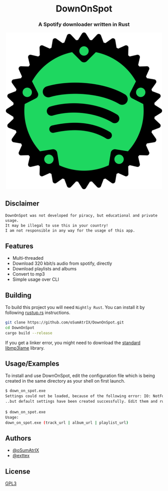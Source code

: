 <div align="center">

# DownOnSpot

### A Spotify downloader written in Rust

<img src="assets/icon.svg" alt="drawing" width="500"/>
</div>

## Disclaimer

```text
DownOnSpot was not developed for piracy, but educational and private usage.
It may be illegal to use this in your country!
I am not responsible in any way for the usage of this app.
```

## Features

- Multi-threaded
- Download 320 kbit/s audio from spotify, directly
- Download playlists and albums
- Convert to mp3
- Simple usage over CLI

## Building

To build this project you will need `Nightly Rust`. You can install it by following [rustup.rs](https://rustup.rs) instructions.

```bash
git clone https://github.com/oSumAtrIX/DownOnSpot.git
cd DownOnSpot
cargo build --release
```

If you get a linker error, you might need to download the [standard libmp3lame](https://www.rarewares.org/mp3-lame-libraries.php#libmp3lame) library.

## Usage/Examples

To install and use DownOnSpot, edit the configuration file which is being created in the same directory as your shell on first launch.

```bash
$ down_on_spot.exe
Settings could not be loaded, because of the following error: IO: NotFound No such file or directory. (os error 2)...
..but default settings have been created successfully. Edit them and run the program again.

$ down_on_spot.exe
Usage:
down_on_spot.exe (track_url | album_url | playlist_url)
```

## Authors

- [@oSumAtrIX](https://osumatrix.me/#github)
- [@exttex](https://git.freezer.life/exttex)

## License

[GPL3](https://choosealicense.com/licenses/agpl-3.0/)

